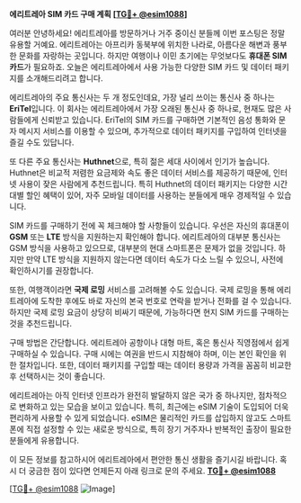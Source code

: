 **에리트레아 SIM 카드 구매 계획 [[TG💪+ @esim1088](https://t.me/s/esim1088)]**

여러분 안녕하세요! 에리트레아를 방문하거나 거주 중이신 분들께 이번 포스팅은 정말 유용할 거예요. 에리트레아는 아프리카 동북부에 위치한 나라로, 아름다운 해변과 풍부한 문화를 자랑하는 곳입니다. 하지만 여행이나 이민 초기에는 무엇보다도 **휴대폰 SIM 카드**가 필요하죠. 오늘은 에리트레아에서 사용 가능한 다양한 SIM 카드 및 데이터 패키지를 소개해드리려고 합니다.

에리트레아의 주요 통신사는 두 개 정도인데요, 가장 널리 쓰이는 통신사 중 하나는 **EriTel**입니다. 이 회사는 에리트레아에서 가장 오래된 통신사 중 하나로, 현재도 많은 사람들에게 신뢰받고 있습니다. EriTel의 SIM 카드를 구매하면 기본적인 음성 통화와 문자 메시지 서비스를 이용할 수 있으며, 추가적으로 데이터 패키지를 구입하여 인터넷을 즐길 수도 있답니다. 

또 다른 주요 통신사는 **Huthnet**으로, 특히 젊은 세대 사이에서 인기가 높습니다. Huthnet은 비교적 저렴한 요금제와 속도 좋은 데이터 서비스를 제공하기 때문에, 인터넷 사용이 잦은 사람에게 추천드립니다. 특히 Huthnet의 데이터 패키지는 다양한 시간대별 할인 혜택이 있어, 자주 모바일 데이터를 사용하는 분들에게 매우 경제적일 수 있습니다.

SIM 카드를 구매하기 전에 꼭 체크해야 할 사항들이 있습니다. 우선은 자신의 휴대폰이 **GSM** 또는 **LTE** 방식을 지원하는지 확인해야 합니다. 에리트레아의 대부분 통신사는 GSM 방식을 사용하고 있으므로, 대부분의 현대 스마트폰은 문제가 없을 것입니다. 하지만 만약 LTE 방식을 지원하지 않는다면 데이터 속도가 다소 느릴 수 있으니, 사전에 확인하시기를 권장합니다.

또한, 여행객이라면 **국제 로밍** 서비스를 고려해볼 수도 있습니다. 국제 로밍을 통해 에리트레아에 도착한 후에도 바로 자신의 본국 번호로 연락을 받거나 전화를 걸 수 있습니다. 하지만 국제 로밍 요금이 상당히 비싸기 때문에, 가능하다면 현지 SIM 카드를 구매하는 것을 추천드립니다.

구매 방법은 간단합니다. 에리트레아 공항이나 대형 마트, 혹은 통신사 직영점에서 쉽게 구매하실 수 있습니다. 구매 시에는 여권을 반드시 지참해야 하며, 이는 본인 확인을 위한 절차입니다. 또한, 데이터 패키지를 구입할 때는 데이터 용량과 가격을 꼼꼼히 비교한 후 선택하시는 것이 좋습니다.

에리트레아는 아직 인터넷 인프라가 완전히 발달하지 않은 국가 중 하나지만, 점차적으로 변화하고 있는 모습을 보이고 있습니다. 특히, 최근에는 eSIM 기술이 도입되어 더욱 편리하게 사용할 수 있게 되었습니다. eSIM은 물리적인 카드를 삽입하지 않고도 스마트폰에 직접 설정할 수 있는 새로운 방식으로, 특히 장기 거주자나 반복적인 출장이 필요한 분들에게 유용합니다.

이 모든 정보를 참고하시어 에리트레아에서 편안한 통신 생활을 즐기시길 바랍니다. 혹시 더 궁금한 점이 있다면 언제든지 아래 링크로 문의 주세요. **[TG💪+ @esim1088](https://t.me/s/esim1088)**

[[TG💪+ @esim1088](https://t.me/s/esim1088) ![Image](https://i.postimg.cc/Y0z9fWf4/image.png)]